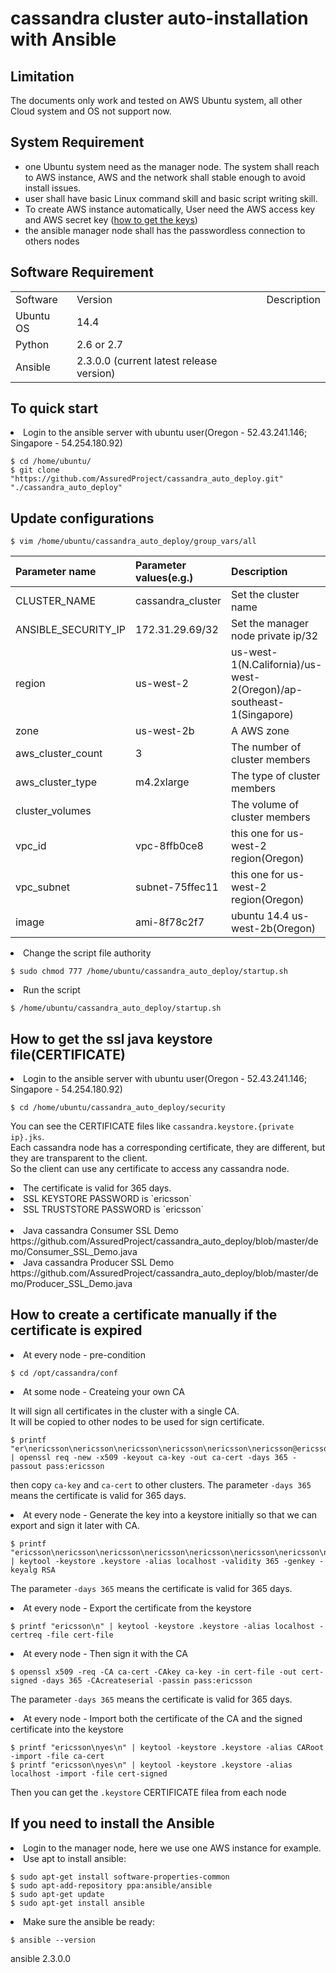 # cassandra cluster auto-installation with Ansible

## Limitation
The documents only work and tested on AWS Ubuntu system, all other Cloud system and OS not support now.

## System Requirement
<ul>
<li>one Ubuntu system need as the manager node. The system shall reach to AWS instance, AWS and the network shall stable enough to avoid install issues. </li>
<li>user shall have basic Linux command skill and basic script writing skill.  </li>
<li>To create AWS instance automatically, User need the AWS access key and AWS secret key (<a href="#">how to get the keys</a>)</li>
<li>the ansible manager node shall has the passwordless connection to others nodes </li>
</ul>

## Software Requirement
<table>
<tr>
<td>Software</td>
<td>Version</td>
<td>Description</td>
</tr>
<tr>
<td>Ubuntu OS</td>
<td>14.4</td>
<td></td>
</tr>
<tr>
<td>Python</td>
<td>2.6 or 2.7</td>
<td></td>
</tr>
<tr>
<td>Ansible</td>
<td>2.3.0.0 (current latest release version)</td>
<td></td>
</tr>
</table>

## To quick start
<li>Login to the ansible server with ubuntu user(Oregon - 52.43.241.146; Singapore - 54.254.180.92)</li>

```
$ cd /home/ubuntu/
$ git clone "https://github.com/AssuredProject/cassandra_auto_deploy.git" "./cassandra_auto_deploy"
```

## Update configurations
```
$ vim /home/ubuntu/cassandra_auto_deploy/group_vars/all
```

|Parameter name|Parameter values(e.g.)|Description|
|:---|:---|:---|
|CLUSTER_NAME|cassandra_cluster|Set the cluster name|
|ANSIBLE_SECURITY_IP|172.31.29.69/32|Set the manager node private ip/32|
|region|us-west-2|us-west-1(N.California)/us-west-2(Oregon)/ap-southeast-1(Singapore)|
|zone|us-west-2b|A AWS zone|
|aws_cluster_count|3|The number of cluster members|
|aws_cluster_type|m4.2xlarge|The type of cluster members|
|cluster_volumes||The volume of cluster members|
|vpc_id|vpc-8ffb0ce8|this one for us-west-2 region(Oregon)|
|vpc_subnet|subnet-75ffec11|this one for us-west-2 region(Oregon)|
|image|ami-8f78c2f7|ubuntu 14.4 us-west-2b(Oregon)|

<li>Change the script file authority</li>

```
$ sudo chmod 777 /home/ubuntu/cassandra_auto_deploy/startup.sh
```

<li>Run the script</li>

```
$ /home/ubuntu/cassandra_auto_deploy/startup.sh
```

## How to get the ssl java keystore file(CERTIFICATE)

<li>Login to the ansible server with ubuntu user(Oregon - 52.43.241.146; Singapore - 54.254.180.92)</li>

```
$ cd /home/ubuntu/cassandra_auto_deploy/security
```
You can see the CERTIFICATE files like `cassandra.keystore.{private ip}.jks`.</br>
Each cassandra node has a corresponding certificate, they are different, but they are transparent to the client.</br>
So the client can use any certificate to access any cassandra node.</br>

<li>The certificate is valid for 365 days.</li>
<li>SSL KEYSTORE PASSWORD is `ericsson`</li>
<li>SSL TRUSTSTORE PASSWORD  is `ericsson`</li></br>

<li>Java cassandra Consumer SSL Demo</li>
https://github.com/AssuredProject/cassandra_auto_deploy/blob/master/demo/Consumer_SSL_Demo.java </br>

<li>Java cassandra Producer SSL Demo</li>
https://github.com/AssuredProject/cassandra_auto_deploy/blob/master/demo/Producer_SSL_Demo.java

## How to create a certificate manually if the certificate is expired
<li>At every node - pre-condition</li>

```
$ cd /opt/cassandra/conf
```

<li>At some node - Createing your own CA</li>

It will sign all certificates in the cluster with a single CA.</br>
It will be copied to other nodes to be used for sign certificate.</br>

```
$ printf "er\nericsson\nericsson\nericsson\nericsson\nericsson\nericsson@ericsson.com\n" | openssl req -new -x509 -keyout ca-key -out ca-cert -days 365 -passout pass:ericsson
```
then copy `ca-key` and `ca-cert` to other clusters. The parameter `-days 365` means the certificate is valid for 365 days.</br>

<li>At every node - Generate the key into a keystore initially so that we can export and sign it later with CA.</li>

```
$ printf "ericsson\nericsson\nericsson\nericsson\nericsson\nericsson\nericsson\nericsson\nyes\n\n" | keytool -keystore .keystore -alias localhost -validity 365 -genkey -keyalg RSA
```
The parameter `-days 365` means the certificate is valid for 365 days.</br>

<li>At every node - Export the certificate from the keystore</li>

```
$ printf "ericsson\n" | keytool -keystore .keystore -alias localhost -certreq -file cert-file
```

<li>At every node - Then sign it with the CA</li>

```
$ openssl x509 -req -CA ca-cert -CAkey ca-key -in cert-file -out cert-signed -days 365 -CAcreateserial -passin pass:ericsson
```

The parameter `-days 365` means the certificate is valid for 365 days.</br>

<li>At every node - Import both the certificate of the CA and the signed certificate into the keystore</li>

```
$ printf "ericsson\nyes\n" | keytool -keystore .keystore -alias CARoot -import -file ca-cert
$ printf "ericsson\nyes\n" | keytool -keystore .keystore -alias localhost -import -file cert-signed
```

Then you can get the `.keystore` CERTIFICATE filea from each node</br>

## If you need to install the Ansible
<li>Login to the manager node, here we use one AWS instance for example.</li>  
<li>Use apt to install ansible:</li>

```
$ sudo apt-get install software-properties-common
$ sudo apt-add-repository ppa:ansible/ansible
$ sudo apt-get update
$ sudo apt-get install ansible
```

<li>Make sure the ansible be ready:</li>

```
$ ansible --version  
```
ansible 2.3.0.0  






